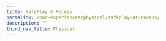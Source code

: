 ```yaml
---
title: SafePlay @ Recess
permalink: /our-experiences/physical/safeplay-at-recess/
description: ""
third_nav_title: Physical
---
```

